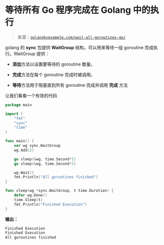 <!--yml

类别：未分类

日期：2024-10-13 06:10:31

-->

# 等待所有 Go 程序完成在 Golang 中的执行

> 来源：[`golangbyexample.com/wait-all-goroutines-go/`](https://golangbyexample.com/wait-all-goroutines-go/)

golang 的 **sync** 包提供 **WaitGroup** 结构，可以用来等待一组 goroutine 完成执行。WaitGroup 提供：

+   **添加**方法以设置要等待的 goroutine 数量。

+   **完成**方法在每个 goroutine 完成时被调用。

+   **等待**方法用于阻塞直到所有 goroutine 完成并调用 **完成** 方法

让我们看看一个有效的代码

```go
package main

import (
    "fmt"
    "sync"
    "time"
)

func main() {
    var wg sync.WaitGroup
    wg.Add(2)

    go sleep(&wg, time.Second*1)
    go sleep(&wg, time.Second*2)

    wg.Wait()
    fmt.Println("All goroutines finished")
}

func sleep(wg *sync.WaitGroup, t time.Duration) {
    defer wg.Done()
    time.Sleep(t)
    fmt.Println("Finished Execution")
}
```

**输出：**

```go
Finished Execution
Finished Execution
All goroutines finished
```


